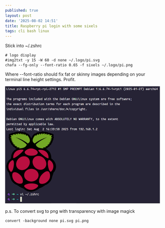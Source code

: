 ```yaml
---
published: true
layout: post
date: '2025-08-02 14:51'
title: Raspberry pi login with some sixels
tags: cli bash linux 
---
```

Stick into ~/.zshrc

    # logo display
    #img2txt -y 15 -W 60 -d none ~/.logo/pi.svg
    chafa --fg-only --font-ratio 0.65 -f sixels ~/.logo/pi.png

Where --font-ratio should fix fat or skinny images depending on your terminal line height settings. Profit.

![scrot](/media/piSixels.png)

p.s. To convert svg to png with transparency with image magick

    convert -background none pi.svg pi.png
